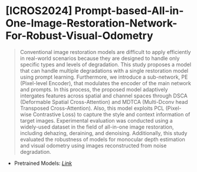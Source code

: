 # [ICROS2024] Prompt-based-All-in-One-Image-Restoration-Network-For-Robust-Visual-Odometry
>Conventional image restoration models are difficult to apply efficiently in real-world scenarios because they are designed to handle only specific types and levels of degradation. This study proposes a model that can handle multiple degradations with a single restoration model using prompt learning. Furthermore, we introduce a sub-network, PE (Pixel-level Encoder), that modulates the encoder of the main network and prompts. In this process, the proposed model adaptively intergates features across spatial and channel spaces through DSCA (Deformable Spatial Cross-Attention) and MDTCA (Multi-Dconv head Transposed Cross-Attention). Also, this model exploits PCL (Pixel-wise Contrastive Loss) to capture the style and context information of target images. Experimental evaluation was conducted using a widely-used dataset in the field of all-in-one image restoration, including dehazing, deraining, and denoising. Additionally, this study evaluated the robustness of models for monocular depth estimation and visual odometry using images reconstructed from noise degradation.

- Pretrained Models: [*Link*](https://drive.google.com/drive/folders/1bt0mN4MjqQtxmOACBmlBDFrEI9nDYatf?usp=drive_link)
